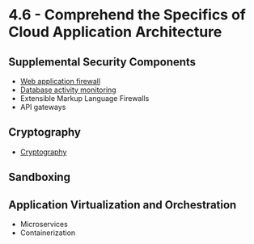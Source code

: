 # 4.6 - Comprehend the Specifics of Cloud Application Architecture

## Supplemental Security Components

- [Web application firewall](../../definitions/W.md#waterfall)
- [Database activity monitoring](../../definitions/D.md#database-activity-monitoring-dam)
- Extensible Markup Language Firewalls
- API gateways

## Cryptography

- [Cryptography](../../definitions/C.md#cryptography)

## Sandboxing

## Application Virtualization and Orchestration

- Microservices
- Containerization

